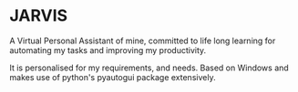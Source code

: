 # JARVIS
A Virtual Personal Assistant of mine, committed to life long learning for automating my tasks and improving my productivity.

It is personalised for my requirements, and needs. 
Based on Windows and makes use of python's pyautogui package extensively.

